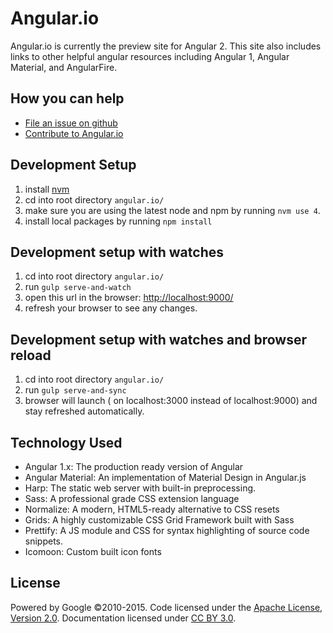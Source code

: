 # Angular.io
Angular.io is currently the preview site for Angular 2. This site also includes links to other helpful angular resources including Angular 1, Angular Material, and AngularFire.

## How you can help
- [File an issue on github](https://github.com/angular/angular.io/issues)
- [Contribute to Angular.io](https://github.com/angular/angular.js/blob/master/CONTRIBUTING.md)


## Development Setup
1. install [nvm](https://github.com/creationix/nvm)
2. cd into root directory `angular.io/`
3. make sure you are using the latest node and npm by running `nvm use 4`.
3. install local packages by running `npm install`

## Development setup with watches
 1. cd into root directory `angular.io/`
 2. run `gulp serve-and-watch`
 3. open this url in the browser: [http://localhost:9000/](http://localhost:9000/)
 4. refresh your browser to see any changes.

## Development setup with watches and browser reload
 1. cd into root directory `angular.io/`
 2. run `gulp serve-and-sync`
 3. browser will launch ( on localhost:3000 instead of localhost:9000) and stay refreshed automatically.

## Technology Used
- Angular 1.x: The production ready version of Angular
- Angular Material: An implementation of Material Design in Angular.js
- Harp: The static web server with built-in preprocessing.
- Sass: A professional grade CSS extension language
- Normalize: A modern, HTML5-ready alternative to CSS resets
- Grids: A highly customizable CSS Grid Framework built with Sass
- Prettify: A JS module and CSS for syntax highlighting of source code snippets.
- Icomoon: Custom built icon fonts


## License
Powered by Google ©2010-2015. Code licensed under the [Apache License, Version 2.0](http://www.apache.org/licenses/LICENSE-2.0). Documentation licensed under [CC BY 3.0](http://creativecommons.org/licenses/by/3.0/).
